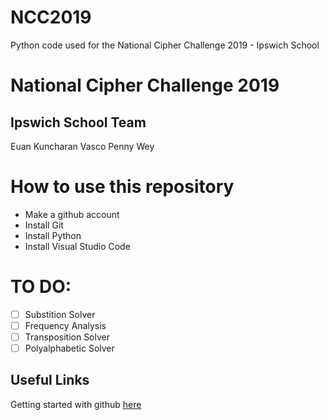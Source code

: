 # NCC2019
Python code used for the National Cipher Challenge 2019 - Ipswich School


# National Cipher Challenge 2019
## Ipswich School Team
Euan
Kuncharan
Vasco
Penny
Wey

# How to use this repository
- Make a github account
- Install Git
- Install Python
- Install Visual Studio Code

# TO DO:
- [ ] Substition Solver
- [ ] Frequency Analysis
- [ ] Transposition Solver
- [ ] Polyalphabetic Solver

## Useful Links
Getting started with github [here](https://guides.github.com/activities/hello-world/)
